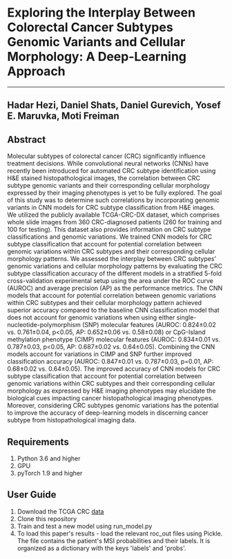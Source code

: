 # Exploring the Interplay Between Colorectal Cancer Subtypes Genomic Variants and Cellular Morphology: A Deep-Learning Approach
---
Hadar Hezi,
Daniel Shats,
Daniel Gurevich,
Yosef E. Maruvka,
Moti Freiman
---
## Abstract
Molecular subtypes of colorectal cancer (CRC) significantly influence treatment
decisions. While convolutional neural networks (CNNs) have recently been introduced
for automated CRC subtype identification using H&E stained histopathological images,
the correlation between CRC subtype genomic variants and their corresponding cellular
morphology expressed by their imaging phenotypes is yet to be fully explored. The goal
of this study was to determine such correlations by incorporating genomic variants in
CNN models for CRC subtype classification from H&E images. We utilized the publicly
available TCGA-CRC-DX dataset, which comprises whole slide images from 360
CRC-diagnosed patients (260 for training and 100 for testing). This dataset also
provides information on CRC subtype classifications and genomic variations. We
trained CNN models for CRC subtype classification that account for potential
correlation between genomic variations within CRC subtypes and their corresponding
cellular morphology patterns. We assessed the interplay between CRC subtypes’
genomic variations and cellular morphology patterns by evaluating the CRC subtype
classification accuracy of the different models in a stratified 5-fold cross-validation
experimental setup using the area under the ROC curve (AUROC) and average
precision (AP) as the performance metrics. The CNN models that account for potential
correlation between genomic variations within CRC subtypes and their cellular
morphology pattern achieved superior accuracy compared to the baseline CNN
classification model that does not account for genomic variations when using either
single-nucleotide-polymorphism (SNP) molecular features (AUROC: 0.824±0.02 vs.
0.761±0.04, p<0.05, AP: 0.652±0.06 vs. 0.58±0.08) or CpG-Island methylation
phenotype (CIMP) molecular features (AUROC: 0.834±0.01 vs. 0.787±0.03, p<0.05,
AP: 0.687±0.02 vs. 0.64±0.05). Combining the CNN models account for variations in
CIMP and SNP further improved classification accuracy (AUROC: 0.847±0.01 vs.
0.787±0.03, p=0.01, AP: 0.68±0.02 vs. 0.64±0.05). The improved accuracy of CNN
models for CRC subtype classification that account for potential correlation between
genomic variations within CRC subtypes and their corresponding cellular morphology
as expressed by H&E imaging phenotypes may elucidate the biological cues impacting
cancer histopathological imaging phenotypes. Moreover, considering CRC subtypes
genomic variations has the potential to improve the accuracy of deep-learning models in
discerning cancer subtype from histopathological imaging data.

## Requirements
1. Python 3.6 and higher
2. GPU
3. pyTorch 1.9 and higher
   
## User Guide
1. Download the TCGA CRC [data](https://doi.org/10.5281/zenodo.3832231)
2. Clone this repository
3. Train and test a new model using run_model.py
4. To load this paper's results - load the relevant roc_out files using Pickle. The file contains the patient's MSI probabilities and their labels. It is organized as a dictionary with the keys 'labels' and 'probs'. 
